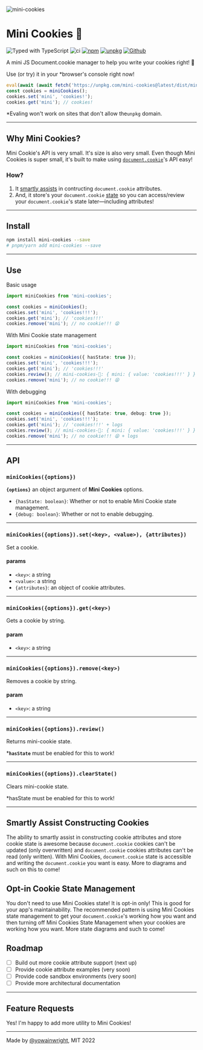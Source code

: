![mini-cookies](https://user-images.githubusercontent.com/1074042/183312781-79fe7561-5c45-4010-ac2c-14dbf3dbe423.svg)

# Mini Cookies 🍪

![Typed with TypeScript](https://flat.badgen.net/badge/icon/Typed?icon=typescript&label&labelColor=blue&color=555555)
![ci](https://github.com/yowainwright/mini-cookies/actions/workflows/ci.yml/badge.svg)
[![npm](https://img.shields.io/npm/v/mini-cookies)](https://www.npmjs.com/package/mini-cookies)
[![unpkg](https://img.shields.io/badge/unpkg-link-blue.svg)](https://unpkg.com/mini-cookies@latest/dist/mini-cookies.umd.js)
[![Github](https://badgen.net/badge/icon/github?icon=github&label&color=black)](https://github.com/yowainwright/mini-cookies)

A mini JS Document.cookie manager to help you write your cookies right! 🎯

Use (or try) it in your \*browser's console right now!

```js
eval(await (await fetch('https://unpkg.com/mini-cookies@latest/dist/mini-cookies.umd.js')).text())
const cookies = miniCookies();
cookies.set('mini', 'cookies!');
cookies.get('mini'); // cookies!
```

\*Evaling won't work on sites that don't allow the`unpkg` domain.

---

## Why Mini Cookies?

Mini Cookie's API is very small. It's size is also very small.
Even though Mini Cookies is super small, it's built to make using [`document.cookie`](https://developer.mozilla.org/en-US/docs/Web/API/Document/cookie)'s API easy!

### How?

1. It [smartly assists](#smartly-assist-constructing-cookies) in contructing `document.cookie` attributes.
2. And, it store's your `document.cookie` [state](opt-in-cookie-state-management) so you can access/review your `document.cookie`'s state later—including attributes!

---

## Install

```bash
npm install mini-cookies --save
# pnpm/yarn add mini-cookies --save
```

---

## Use

Basic usage

```typescript
import miniCookies from 'mini-cookies';

const cookies = miniCookies();
cookies.set('mini', 'cookies!!!');
cookies.get('mini'); // 'cookies!!!'
cookies.remove('mini'); // no cookie!!! 😫
```

With Mini Cookie state management

```typescript
import miniCookies from 'mini-cookies';

const cookies = miniCookies({ hasState: true });
cookies.set('mini', 'cookies!!!');
cookies.get('mini'); // 'cookies!!!'
cookies.review(); // mini-cookies-🍪: { mini: { value: 'cookies!!!' } }
cookies.remove('mini'); // no cookie!!! 😫
```

With debugging

```typescript
import miniCookies from 'mini-cookies';

const cookies = miniCookies({ hasState: true, debug: true });
cookies.set('mini', 'cookies!!!');
cookies.get('mini'); // 'cookies!!!' + logs
cookies.review(); // mini-cookies-🍪: { mini: { value: 'cookies!!!' } }
cookies.remove('mini'); // no cookie!!! 😫 + logs
```

---

## API

### `miniCookies({options})`

**`{options}`** an object argument of **Mini Cookies** options.

- `{hasState: boolean}`: Whether or not to enable Mini Cookie state management.
- `{debug: boolean}`: Whether or not to enable debugging.

---

### `miniCookies({options}).set(<key>, <value>), {attributes})`

Set a cookie.

#### params

- `<key>`: a string
- `<value>`: a string
- `{attributes}`: an object of cookie attributes.

---

### `miniCookies({options}).get(<key>)`

Gets a cookie by string.

#### param

- `<key>`: a string

---

### `miniCookies({options}).remove(<key>)`

Removes a cookie by string.

#### param

- `<key>`: a string

---

### `miniCookies({options}).review()`

Returns mini-cookie state.

\***`hasState`** must be enabled for this to work!

---

### `miniCookies({options}).clearState()`
Clears mini-cookie state.

*hasState must be enabled for this to work!

---

## Smartly Assist Constructing Cookies

The ability to smartly assist in constructing cookie attributes and store cookie state is awesome because `document.cookie` cookies can't be updated (only overwritten) and `document.cookie` cookies attributes can't be read (only written). With Mini Cookies, `document.cookie` state is accessible and writing the `document.cookie` you want is easy. More to diagrams and such on this to come!

## Opt-in Cookie State Management

You don't need to use Mini Cookies state! It is opt-in only! This is good for your app's maintainability. The recommended pattern is using Mini Cookies state management to get your `document.cookie`'s working how you want and then turning off Mini Cookies State Management when your cookies are working how you want. More state diagrams and such to come!

## Roadmap

- [ ] Build out more cookie attribute support (next up)
- [ ] Provide cookie attribute examples (very soon)
- [ ] Provide code sandbox environments (very soon)
- [ ] Provide more architectural documentation

---

## Feature Requests

Yes! I'm happy to add more utility to Mini Cookies!

---

Made by [@yowainwright](https://github.com/yowainwright), MIT 2022
